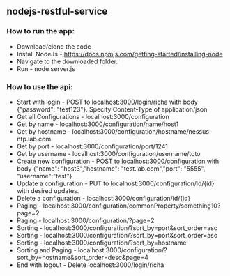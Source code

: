 ## nodejs-restful-service

### How to run the app:
* Download/clone the code
* Install NodeJs - https://docs.npmjs.com/getting-started/installing-node
* Navigate to the downloaded folder.
* Run - node server.js


### How to use the api:
* Start with login - POST to localhost:3000/login/richa with body {"password": "test123"}. Specify Content-Type of application/json
* Get all Configurations - localhost:3000/configuration
* Get by name - localhost:3000/configuration/name/host1
* Get by hostname - localhost:3000/configuration/hostname/nessus-ntp.lab.com
* Get by port - localhost:3000/configuration/port/1241
* Get by username - localhost:3000/configuration/username/toto
* Create new configuration - POST to localhost:3000/configuration with body {"name": "host3","hostname": "test.lab.com","port": "5555", "username":"test"}
* Update a configuration - PUT to localhost:3000/configuration/id/{id} with desired updates.
* Delete a configuration - localhost:3000/configuration/id/{id}
* Paging - localhost:3000/configuration/commonProperty/something10?page=2
* Paging - localhost:3000/configuration/?page=2
* Sorting - localhost:3000/configuration/?sort_by=port&sort_order=asc
* Sorting - localhost:3000/configuration/?sort_by=port&sort_order=asc
* Sorting - localhost:3000/configuration/?sort_by=hostname
* Sorting and Paging - localhost:3000/configuration/?sort_by=hostname&sort_order=desc&page=4
* End with logout - Delete localhost:3000/login/richa
  

